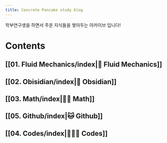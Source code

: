 ```yaml
---
title: Concrete Pancake study blog
---
```

학부연구생을 하면서 주운 지식들을 쌓아두는 아카이브 입니다!

# Contents

## [[01. Fluid Mechanics/index|🌊 Fluid Mechanics]]

## [[02. Obisidian/index|💎 Obsidian]]

## [[03. Math/index|✍🏻 Math]]

## [[05. Github/index|🐱 Github]]

## [[04. Codes/index|🧑🏻‍💻 Codes]]

